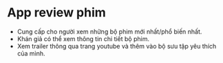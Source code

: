 # App review phim 
- Cung cấp cho người xem những bộ phim mới nhất/phổ biến nhất.
- Khán giả có thể xem thông tin chi tiết bộ phim.
- Xem trailer thông qua trang youtube
 và thêm vào bộ sưu tập yêu thích của mình.
